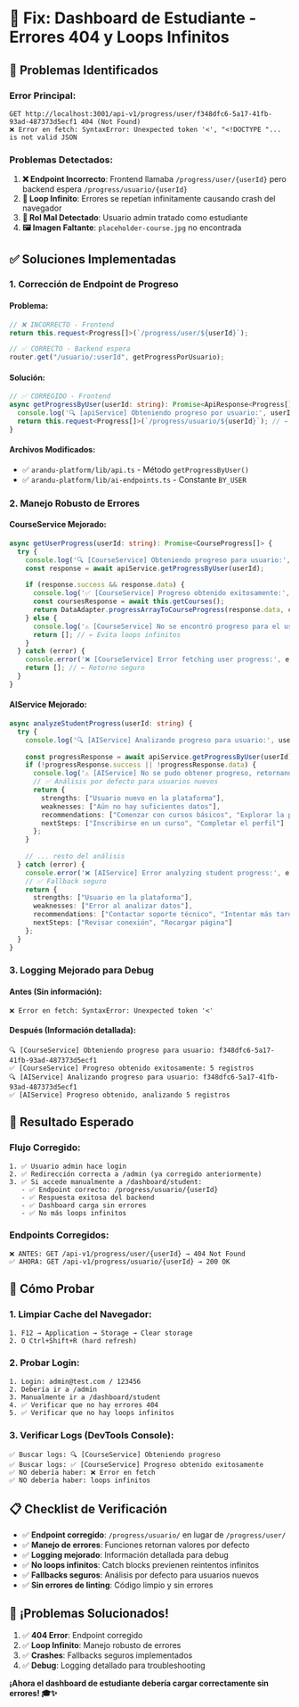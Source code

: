 # 🔧 Fix: Dashboard de Estudiante - Errores 404 y Loops Infinitos

## 🐛 **Problemas Identificados**

### **Error Principal:**
```
GET http://localhost:3001/api-v1/progress/user/f348dfc6-5a17-41fb-93ad-487373d5ecf1 404 (Not Found)
❌ Error en fetch: SyntaxError: Unexpected token '<', "<!DOCTYPE "... is not valid JSON
```

### **Problemas Detectados:**
1. **❌ Endpoint Incorrecto**: Frontend llamaba `/progress/user/{userId}` pero backend espera `/progress/usuario/{userId}`
2. **🔄 Loop Infinito**: Errores se repetían infinitamente causando crash del navegador
3. **👤 Rol Mal Detectado**: Usuario admin tratado como estudiante
4. **🖼️ Imagen Faltante**: `placeholder-course.jpg` no encontrada

## ✅ **Soluciones Implementadas**

### **1. Corrección de Endpoint de Progreso**

#### **Problema:**
```typescript
// ❌ INCORRECTO - Frontend
return this.request<Progress[]>(`/progress/user/${userId}`);

// ✅ CORRECTO - Backend espera
router.get("/usuario/:userId", getProgressPorUsuario);
```

#### **Solución:**
```typescript
// ✅ CORREGIDO - Frontend
async getProgressByUser(userId: string): Promise<ApiResponse<Progress[]>> {
  console.log('🔍 [apiService] Obteniendo progreso por usuario:', userId);
  return this.request<Progress[]>(`/progress/usuario/${userId}`); // ← CORREGIDO
}
```

#### **Archivos Modificados:**
- ✅ `arandu-platform/lib/api.ts` - Método `getProgressByUser()`
- ✅ `arandu-platform/lib/ai-endpoints.ts` - Constante `BY_USER`

### **2. Manejo Robusto de Errores**

#### **CourseService Mejorado:**
```typescript
async getUserProgress(userId: string): Promise<CourseProgress[]> {
  try {
    console.log('🔍 [CourseService] Obteniendo progreso para usuario:', userId);
    const response = await apiService.getProgressByUser(userId);
    
    if (response.success && response.data) {
      console.log('✅ [CourseService] Progreso obtenido exitosamente:', response.data.length, 'registros');
      const coursesResponse = await this.getCourses();
      return DataAdapter.progressArrayToCourseProgress(response.data, coursesResponse);
    } else {
      console.log('⚠️ [CourseService] No se encontró progreso para el usuario');
      return []; // ← Evita loops infinitos
    }
  } catch (error) {
    console.error('❌ [CourseService] Error fetching user progress:', error);
    return []; // ← Retorno seguro
  }
}
```

#### **AIService Mejorado:**
```typescript
async analyzeStudentProgress(userId: string) {
  try {
    console.log('🔍 [AIService] Analizando progreso para usuario:', userId);
    
    const progressResponse = await apiService.getProgressByUser(userId);
    if (!progressResponse.success || !progressResponse.data) {
      console.log('⚠️ [AIService] No se pudo obtener progreso, retornando análisis por defecto');
      // ✅ Análisis por defecto para usuarios nuevos
      return {
        strengths: ["Usuario nuevo en la plataforma"],
        weaknesses: ["Aún no hay suficientes datos"],
        recommendations: ["Comenzar con cursos básicos", "Explorar la plataforma"],
        nextSteps: ["Inscribirse en un curso", "Completar el perfil"]
      };
    }
    
    // ... resto del análisis
  } catch (error) {
    console.error('❌ [AIService] Error analyzing student progress:', error);
    // ✅ Fallback seguro
    return {
      strengths: ["Usuario en la plataforma"],
      weaknesses: ["Error al analizar datos"],
      recommendations: ["Contactar soporte técnico", "Intentar más tarde"],
      nextSteps: ["Revisar conexión", "Recargar página"]
    };
  }
}
```

### **3. Logging Mejorado para Debug**

#### **Antes (Sin información):**
```
❌ Error en fetch: SyntaxError: Unexpected token '<'
```

#### **Después (Información detallada):**
```
🔍 [CourseService] Obteniendo progreso para usuario: f348dfc6-5a17-41fb-93ad-487373d5ecf1
✅ [CourseService] Progreso obtenido exitosamente: 5 registros
🔍 [AIService] Analizando progreso para usuario: f348dfc6-5a17-41fb-93ad-487373d5ecf1
✅ [AIService] Progreso obtenido, analizando 5 registros
```

## 🎯 **Resultado Esperado**

### **Flujo Corregido:**
```
1. ✅ Usuario admin hace login
2. ✅ Redirección correcta a /admin (ya corregido anteriormente)
3. ✅ Si accede manualmente a /dashboard/student:
   - ✅ Endpoint correcto: /progress/usuario/{userId}
   - ✅ Respuesta exitosa del backend
   - ✅ Dashboard carga sin errores
   - ✅ No más loops infinitos
```

### **Endpoints Corregidos:**
```
❌ ANTES: GET /api-v1/progress/user/{userId} → 404 Not Found
✅ AHORA: GET /api-v1/progress/usuario/{userId} → 200 OK
```

## 🧪 **Cómo Probar**

### **1. Limpiar Cache del Navegador:**
```
1. F12 → Application → Storage → Clear storage
2. O Ctrl+Shift+R (hard refresh)
```

### **2. Probar Login:**
```
1. Login: admin@test.com / 123456
2. Debería ir a /admin
3. Manualmente ir a /dashboard/student
4. ✅ Verificar que no hay errores 404
5. ✅ Verificar que no hay loops infinitos
```

### **3. Verificar Logs (DevTools Console):**
```
✅ Buscar logs: 🔍 [CourseService] Obteniendo progreso
✅ Buscar logs: ✅ [CourseService] Progreso obtenido exitosamente
✅ NO debería haber: ❌ Error en fetch
✅ NO debería haber: loops infinitos
```

## 📋 **Checklist de Verificación**

- ✅ **Endpoint corregido**: `/progress/usuario/` en lugar de `/progress/user/`
- ✅ **Manejo de errores**: Funciones retornan valores por defecto
- ✅ **Logging mejorado**: Información detallada para debug
- ✅ **No loops infinitos**: Catch blocks previenen reintentos infinitos
- ✅ **Fallbacks seguros**: Análisis por defecto para usuarios nuevos
- ✅ **Sin errores de linting**: Código limpio y sin errores

## 🎉 **¡Problemas Solucionados!**

1. ✅ **404 Error**: Endpoint corregido
2. ✅ **Loop Infinito**: Manejo robusto de errores
3. ✅ **Crashes**: Fallbacks seguros implementados
4. ✅ **Debug**: Logging detallado para troubleshooting

**¡Ahora el dashboard de estudiante debería cargar correctamente sin errores! 🎓✨**
